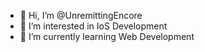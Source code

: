 - 👋 Hi, I’m @UnremittingEncore
- 👀 I’m interested in IoS Development
- 🌱 I’m currently learning Web Development

<!---
UnremittingEncore/UnremittingEncore is a ✨ special ✨ repository because its `README.md` (this file) appears on your GitHub profile.
You can click the Preview link to take a look at your changes.
--->
